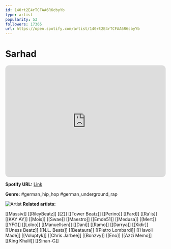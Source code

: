 ```yaml
---
id: 140rt2E4rTCFAA6R6cbyYb
type: artist
popularity: 53
followers: 17365
url: https://open.spotify.com/artist/140rt2E4rTCFAA6R6cbyYb
---
```

# Sarhad

<iframe style="border-radius:12px" src="https://open.spotify.com/embed/artist/140rt2E4rTCFAA6R6cbyYb" width="100%" height="352" frameBorder="0" allowfullscreen="" allow="autoplay; clipboard-write; encrypted-media; fullscreen; picture-in-picture" loading="lazy"></iframe>

**Spotify URL:** [Link](https://open.spotify.com/artist/140rt2E4rTCFAA6R6cbyYb)

**Genre:**  #german_hip_hop #german_underground_rap

![Artist](https://i.scdn.co/image/ab6761610000e5eb507da8521b8b474865f3e88f)
**Related artists:**

[[Massiv]]
[[RileyBeatz]]
[[Z]]
[[Tower Beatz]]
[[Perino]]
[[Fard]]
[[Ra'is]]
[[KAY AY]]
[[Mois]]
[[Swae]]
[[Maestro]]
[[Emde51]]
[[Medusa]]
[[Mert]]
[[YFG]]
[[Loloo]]
[[Manuellsen]]
[[Dani]]
[[Ramo]]
[[Darrya]]
[[Xidir]]
[[Uness Beatz]]
[[N.L. Beats]]
[[Beataura]]
[[Pietro Lombardi]]
[[Havoli Made]]
[[Voluptyk]]
[[Chris Jarbee]]
[[Bonzvy]]
[[Eno]]
[[Azzi Memo]]
[[King Khalil]]
[[Sinan-G]]
